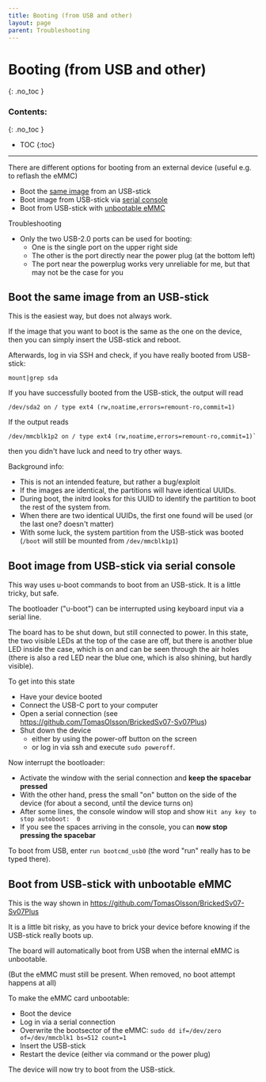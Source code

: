 ```yaml
---
title: Booting (from USB and other)
layout: page
parent: Troubleshooting
---
```

# Booting (from USB and other)
{: .no_toc }
### Contents:
{: .no_toc }
- TOC
{:toc}
----

There are different options for booting from an external device (useful e.g. to reflash the eMMC)

  * Boot the [same image](#boot-the-same-image-from-an-usb-stick) from an USB-stick
  * Boot image from USB-stick via [serial console](#boot-image-from-usb-stick-via-serial-console)
  * Boot from USB-stick with [unbootable eMMC](#boot-from-usb-stick-with-unbootable-emmc)

Troubleshooting
  * Only the two USB-2.0 ports can be used for booting:
    * One is the single port on the upper right side
    * The other is the port directly near the power plug (at the bottom left)
    * The port near the powerplug works very unreliable for me, but that may not be the case for you

## Boot the same image from an USB-stick

This is the easiest way, but does not always work.

If the image that you want to boot is the same as the one on the device, then you can simply insert the USB-stick and reboot.  
    
Afterwards, log in via SSH and check, if you have really booted from USB-stick:
```
mount|grep sda
```
If you have successfully booted from the USB-stick, the output will read
```
/dev/sda2 on / type ext4 (rw,noatime,errors=remount-ro,commit=1)
```

If the output reads
```
/dev/mmcblk1p2 on / type ext4 (rw,noatime,errors=remount-ro,commit=1)`
```
then you didn't have luck and need to try other ways.

Background info:
  * This is not an intended feature, but rather a bug/exploit
  * If the images are identical, the partitions will have identical UUIDs.
  * During boot, the initrd looks for this UUID to identify the partition to boot the rest of the system from.
  * When there are two identical UUIDs, the first one found will be used (or the last one? doesn't matter)
  * With some luck, the system partition from the USB-stick was booted (`/boot` will still be mounted from `/dev/mmcblk1p1`)


## Boot image from USB-stick via serial console

This way uses u-boot commands to boot from an USB-stick. It is a little tricky, but safe.

The bootloader ("u-boot") can be interrupted using keyboard input via a serial line.

The board has to be shut down, but still connected to power. In this state, the two visible LEDs at the top of the case are off, but there is another blue LED inside the case, which is on and can be seen through the air holes (there is also a red LED near the blue one, which is also shining, but hardly visible).

To get into this state
  - Have your device booted
  - Connect the USB-C port to your computer
  - Open a serial connection (see https://github.com/TomasOlsson/BrickedSv07-Sv07Plus)
  - Shut down the device
    - either by using the power-off button on the screen
    - or log in via ssh and execute `sudo poweroff`.

Now interrupt the bootloader:
  - Activate the window with the serial connection and **keep the spacebar pressed**
  - With the other hand, press the small "on" button on the side of the device (for about a second, until the device turns on)
  - After some lines, the console window will stop and show `Hit any key to stop autoboot:  0`
  - If you see the spaces arriving in the console, you can **now stop pressing the spacebar**

To boot from USB, enter `run bootcmd_usb0` (the word "run" really has to be typed there).



## Boot from USB-stick with unbootable eMMC

This is the way shown in https://github.com/TomasOlsson/BrickedSv07-Sv07Plus   
    
It is a little bit risky, as you have to brick your device before knowing if the USB-stick really boots up.


The board will automatically boot from USB when the internal eMMC is unbootable.  
    
(But the eMMC must still be present. When removed, no boot attempt happens at all)

To make the eMMC card unbootable:
  * Boot the device
  * Log in via a serial connection
  * Overwrite the bootsector of the eMMC: `sudo dd if=/dev/zero of=/dev/mmcblk1 bs=512 count=1`
  * Insert the USB-stick
  * Restart the device (either via command or the power plug)

The device will now try to boot from the USB-stick.

